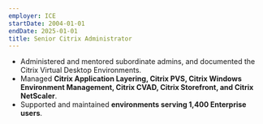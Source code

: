 ```yaml
---
employer: ICE
startDate: 2004-01-01
endDate: 2025-01-01
title: Senior Citrix Administrator
---
```

- Administered and mentored subordinate admins, and documented the Citrix Virtual
  Desktop Environments.
- Managed **Citrix Application Layering, Citrix PVS, Citrix Windows Environment
  Management, Citrix CVAD, Citrix Storefront, and Citrix NetScaler**.
- Supported and maintained **environments serving 1,400 Enterprise users**.

